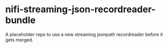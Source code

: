 # nifi-streaming-json-recordreader-bundle
A placeholder repo to use a new streaming jsonpath recordreader before it gets merged.
